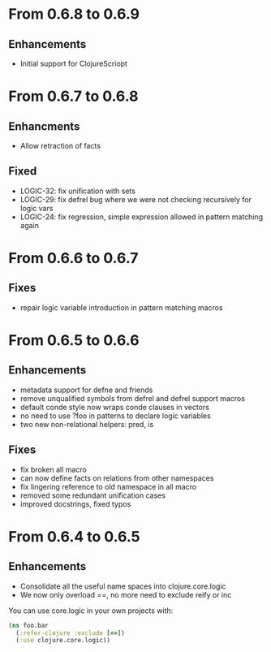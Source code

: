 From 0.6.8 to 0.6.9
====

Enhancements
----
* Initial support for ClojureScriopt

From 0.6.7 to 0.6.8
====

Enhancments
----
* Allow retraction of facts

Fixed
----
* LOGIC-32: fix unification with sets
* LOGIC-29: fix defrel bug where we were not checking recursively for logic vars
* LOGIC-24: fix regression, simple expression allowed in pattern matching again

From 0.6.6 to 0.6.7
====

Fixes
---
* repair logic variable introduction in pattern matching macros

From 0.6.5 to 0.6.6
====

Enhancements
---
* metadata support for defne and friends
* remove unqualified symbols from defrel and defrel support macros
* default conde style now wraps conde clauses in vectors
* no need to use ?foo in patterns to declare logic variables
* two new non-relational helpers: pred, is

Fixes
---
* fix broken all macro
* can now define facts on relations from other namespaces
* fix lingering reference to old namespace in all macro
* removed some redundant unification cases
* improved docstrings, fixed typos

From 0.6.4 to 0.6.5
====

Enhancements
---
* Consolidate all the useful name spaces into clojure.core.logic
* We now only overload ==, no more need to exclude reify or inc

You can use core.logic in your own projects with:

```clojure
(ns foo.bar
  (:refer-clojure :exclude [==])
  (:use clojure.core.logic))
```
